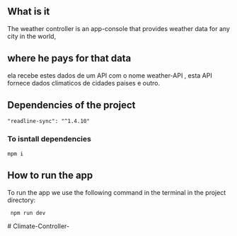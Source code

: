 ##  What is it    

<p>
The weather controller is an app-console that provides weather data for any city in the world,   
</p>

## where he pays for that data    

<p>
 ela recebe estes dados de um API com o nome weather-API , esta API fornece dados climaticos de cidades paises  e outro.
 </p>
 
## Dependencies of the project
 
    "readline-sync": "^1.4.10"
  
### To isntall dependencies

    mpm i 

 ## How to run the app

 <p>To run the app we use the following command in the terminal in the project directory:</p>

     npm run dev

#   C l i m a t e - C o n t r o l l e r -  
 
